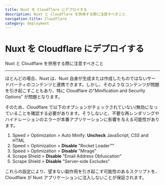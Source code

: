 ```yaml
---
title: Nuxt を Cloudflare にデプロイする
description: Nuxt と Cloudflare を併用する際に注意すべきこと
navigation.title: Cloudflare
category: deployment
---
```

# Nuxt を Cloudflare にデプロイする

Nuxt と Cloudflare を併用する際に注意すべきこと

---

ほとんどの場合、Nuxt は、Nuxt 自身が生成または作成したものではないサードパーティのコンテンツと連携できます。しかし、そのようなコンテンツが問題を引き起こすこともあり、特に Cloudflare の"Minification and Security Options" が問題となります。

そのため、Cloudflare で以下のオプションがチェックされていない/無効になっていることを確認する必要があります。そうしないと、不要な再レンダリングやハイドレーションのエラーが本番アプリケーションに影響を与える可能性があります。

1. Speed > Optimization > Auto Minify: **Uncheck** JavaScript, CSS and HTML
2. Speed > Optimization > **Disable** "Rocket Loader™"
3. Speed > Optimization > **Disable** "Mirage"
4. Scrape Shield > **Disable** "Email Address Obfuscation"
5. Scrape Shield > **Disable** "Server-side Excludes"

これらの設定により、望まない副作用を引き起こす可能性のあるスクリプトを、Cloudflare が Nuxt アプリケーションに注入しないことが保証されます。
